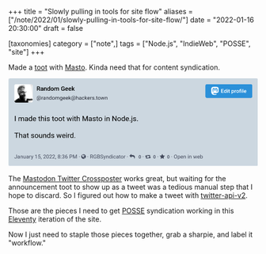 +++
title = "Slowly pulling in tools for site flow"
aliases = ["/note/2022/01/slowly-pulling-in-tools-for-site-flow/"]
date = "2022-01-16 20:30:00"
draft = false

[taxonomies]
  category = ["note",]
  tags = ["Node.js", "IndieWeb", "POSSE", "site"]
+++

Made a [toot][] with [Masto][]. Kinda need that for content syndication.

![Here's my toot](toot.png "Here's my toot")

[toot]: https://hackers.town/@randomgeek/107630284879354154
[masto]: https://www.npmjs.com/package/masto
[mastodon twitter crossposter]: https://crossposter.masto.donte.com.br/

The [Mastodon Twitter Crossposter][] works great, but waiting for the
announcement toot to show up as a tweet was a tedious manual step that I hope to
discard. So I figured out how to make a tweet with [twitter-api-v2][].

[POSSE]: https://indieweb.org/POSSE
[Eleventy]: https://11ty.dev

Those are the pieces I need to get [POSSE][] syndication working in this
[Eleventy][] iteration of the site.

[twitter-api-v2]: https://www.npmjs.com/package/twitter-api-v2

Now I just need to staple those pieces together, grab a sharpie, and label it
"workflow."
